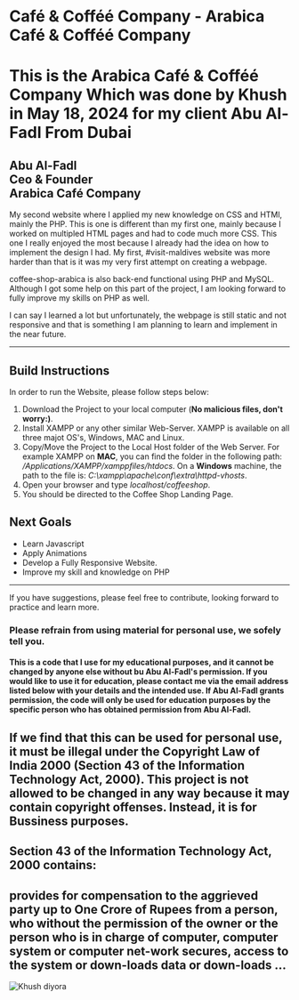 # Café & Cofféé Company - Arabica Café & Cofféé Company

# This is the Arabica Café & Cofféé Company Which was done by Khush in May 18, 2024 for my client Abu Al-Fadl From Dubai

## Abu Al-Fadl <br> Ceo & Founder <br> Arabica Café Company

My second website where I applied my new knowledge on CSS and HTMl, mainly the PHP. This is one is different than my first one, mainly because I worked on multipled HTML pages and had to code much more CSS. This one I really enjoyed the most because I already had the idea on how to implement the design I had. My first, #visit-maldives website was more harder than that is it was my very first attempt on creating a webpage. 

coffee-shop-arabica is also back-end functional using PHP and MySQL. Although I got some help on this part of the project, I am looking forward to fully improve my skills on PHP as well. 

I can say I learned a lot but unfortunately, the webpage is still static and not responsive and that is something I am planning to learn and implement in the near future.  

* * *

## Build Instructions

In order to run the Website, please follow steps below:
  1. Download the Project to your local computer (**No malicious files, don't worry:)**.
  2. Install XAMPP or any other similar Web-Server. XAMPP is available on all three majot OS's, Windows, MAC and Linux. 
  3. Copy/Move the Project to the Local Host folder of the Web Server. For example XAMPP on **MAC**, you can find the folder in the following path: */Applications/XAMPP/xamppfiles/htdocs*. On a **Windows** machine, the path to the file is: *C:\xampp\apache\conf\extra\httpd-vhosts*.
  4. Open your browser and type *localhost/coffeeshop*. 
  5. You should be directed to the Coffee Shop Landing Page. 

## Next Goals
  - Learn Javascript
  - Apply Animations
  - Develop a Fully Responsive Website. 
  - Improve my skill and knowledge on PHP

* * *

If you have suggestions, please feel free to contribute, looking forward to practice and learn more.

### Please refrain from using material for personal use, we sofely tell you. 

#### This is a code that I use for my educational purposes, and it cannot be changed by anyone else without bu Abu Al-Fadl's permission. If you would like to use it for education, please contact me via the email address listed below with your details and the intended use. If Abu Al-Fadl grants permission, the code will only be used for education purposes by the specific person who has obtained permission from Abu Al-Fadl.

## If we find that this can be used for personal use, it must be illegal under the Copyright Law of India 2000 (Section 43 of the Information Technology Act, 2000). This project is not allowed to be changed in any way because it may contain copyright offenses. Instead, it is for Bussiness purposes.

## Section 43 of the Information Technology Act, 2000 contains:

## provides for compensation to the aggrieved party up to One Crore of Rupees from a person, who without the permission of the owner or the person who is in charge of computer, computer system or computer net-work secures, access to the system or down-loads data or down-loads ...

![Khush diyora](https://github.com/user-attachments/assets/2cceda39-3a1a-44ff-aa96-556057017ee9)

